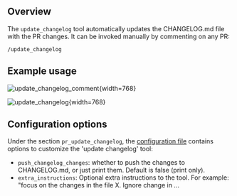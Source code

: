 ## Overview
The `update_changelog` tool automatically updates the CHANGELOG.md file with the PR changes.
It can be invoked manually by commenting on any PR:
```
/update_changelog
```

## Example usage

![update_changelog_comment](https://khulnasoft.com/images/pr_assistant/update_changelog_comment.png){width=768}

![update_changelog](https://khulnasoft.com/images/pr_assistant/update_changelog.png){width=768}

## Configuration options

Under the section `pr_update_changelog`, the [configuration file](https://github.com/khulnasoft/pr-assistant/blob/main/pr_assistant/settings/configuration.toml#L50) contains options to customize the 'update changelog' tool:

- `push_changelog_changes`: whether to push the changes to CHANGELOG.md, or just print them. Default is false (print only).
- `extra_instructions`: Optional extra instructions to the tool. For example: "focus on the changes in the file X. Ignore change in ...